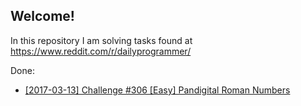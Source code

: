 Welcome!
--------
In this repository I am solving tasks found at
https://www.reddit.com/r/dailyprogrammer/

Done:

 - [[2017-03-13] Challenge #306 [Easy] Pandigital Roman Numbers](https://www.reddit.com/r/dailyprogrammer/comments/5z4f3z/20170313_challenge_306_easy_pandigital_roman/?st=j0aoetje&sh=ee297a57)
